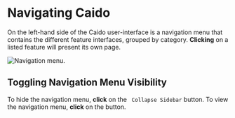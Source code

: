 # Navigating Caido

On the left-hand side of the Caido user-interface is a navigation menu that contains the different feature interfaces, grouped by category. **Clicking** on a listed feature will present its own page.

<img alt="Navigation menu." src="/_images/general_usage_navigation.png" center>

## Toggling Navigation Menu Visibility

To hide the navigation menu, **click** on the <code><Icon icon="fas fa-angles-left" /> Collapse Sidebar</code> button. To view the navigation menu, **click** on the <code><Icon icon="fas fa-angles-right" /></code> button.
